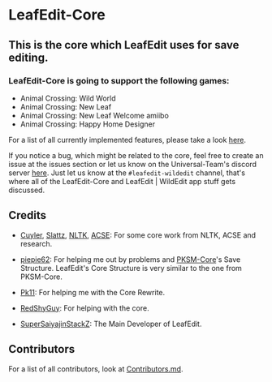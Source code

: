 # LeafEdit-Core

## This is the core which LeafEdit uses for save editing.

### LeafEdit-Core is going to support the following games:
- Animal Crossing: Wild World
- Animal Crossing: New Leaf
- Animal Crossing: New Leaf Welcome amiibo
- Animal Crossing: Happy Home Designer

For a list of all currently implemented features, please take a look [here](https://github.com/Universal-Team/LeafEdit-Core/blob/master/core-features.md).

If you notice a bug, which might be related to the core, feel free to create an issue at the issues section or let us know on the Universal-Team's discord server [here](https://universal-team.net/discord). Just let us know at the `#leafedit-wildedit` channel, that's where all of the LeafEdit-Core and LeafEdit | WildEdit app stuff gets discussed.

## Credits
- [Cuyler](https://github.com/Cuyler36), [Slattz](https://github.com/Slattz), [NLTK](https://github.com/Slattz/NLTK), [ACSE](https://github.com/Cuyler36/ACSE): For some core work from NLTK, ACSE and research.

- [piepie62](https://github.com/piepie62): For helping me out by problems and [PKSM-Core](https://github.com/FlagBrew/PKSM-Core)'s Save Structure. LeafEdit's Core Structure is very similar to the one from PKSM-Core.

- [Pk11](https://github.com/Epicpkmn11): For helping me with the Core Rewrite.

- [RedShyGuy](https://github.com/RedShyGuy): For helping with the core.

- [SuperSaiyajinStackZ](https://github.com/SuperSaiyajinStackZ): The Main Developer of LeafEdit.

## Contributors
For a list of all contributors, look at [Contributors.md](https://github.com/Universal-Team/LeafEdit-Core/blob/master/Contributors.md).